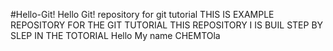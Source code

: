 #Hello-Git!
Hello Git! repository for git tutorial
THIS IS EXAMPLE REPOSITORY FOR THE GIT TUTORIAL 
THIS REPOSITORY I IS BUIL STEP BY SLEP IN THE TOTORIAL
Hello My name CHEMTOla
